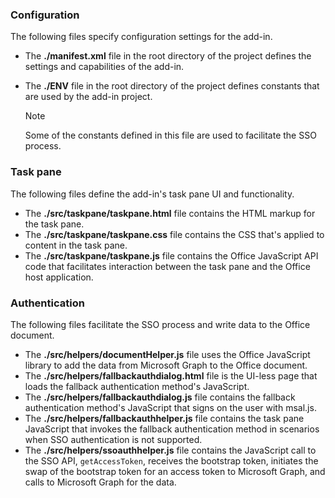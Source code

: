 ### Configuration

The following files specify configuration settings for the add-in.

- The **./manifest.xml** file in the root directory of the project defines the settings and capabilities of the add-in.

- The **./ENV** file in the root directory of the project defines constants that are used by the add-in project.
    > [!NOTE]
    > Some of the constants defined in this file are used to facilitate the SSO process. 

### Task pane 

The following files define the add-in's task pane UI and functionality.

- The **./src/taskpane/taskpane.html** file contains the HTML markup for the task pane.
- The **./src/taskpane/taskpane.css** file contains the CSS that's applied to content in the task pane.
- The **./src/taskpane/taskpane.js** file contains the Office JavaScript API code that facilitates interaction between the task pane and the Office host application.

### Authentication

The following files facilitate the SSO process and write data to the Office document.

- The **./src/helpers/documentHelper.js** file uses the Office JavaScript library to add the data from Microsoft Graph to the Office document.
- The **./src/helpers/fallbackauthdialog.html** file is the UI-less page that loads the fallback authentication method's JavaScript.
- The **./src/helpers/fallbackauthdialog.js** file contains the fallback authentication method's JavaScript that signs on the user with msal.js.
- The **./src/helpers/fallbackauthhelper.js** file contains the task pane JavaScript that invokes the fallback authentication method in scenarios when SSO authentication is not supported.
- The **./src/helpers/ssoauthhelper.js** file contains the JavaScript call to the SSO API, `getAccessToken`, receives the bootstrap token, initiates the swap of the bootstrap token for an access token to Microsoft Graph, and calls to Microsoft Graph for the data.